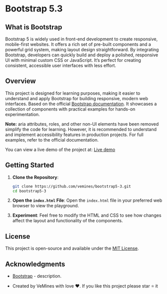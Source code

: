 # Bootstrap 5.3

## What is Bootstrap

Bootstrap 5 is widely used in front-end development to create responsive, mobile-first websites. It offers a rich set of pre-built components and a powerful grid system, making layout design straightforward. By integrating Bootstrap, developers can quickly build and deploy a polished, responsive UI with minimal custom CSS or JavaScript. It’s perfect for creating consistent, accessible user interfaces with less effort.

## Overview

This project is designed for learning purposes, making it easier to understand and apply Bootstrap for building responsive, modern web interfaces. Based on the official [Bootstrap documentation](https://getbootstrap.com/docs/5.3/getting-started/introduction/). It showcases a collection of components with practical examples for hands-on experimentation.

**Note:** aria attributes, roles, and other non-UI elements have been removed simplify the code for learning. However, it is recommended to understand and implement accessibility features in production projects. For full examples, refer to the official documentation.

You can view a live demo of the project at: [Live demo](https://vemines.github.io/bootstrap5-3)

## Getting Started

1. **Clone the Repository**:

   ```bash
   git clone https://github.com/vemines/bootstrap5-3.git
   cd bootstrap5-3
   ```

2. **Open the `index.html` File**:
   Open the `index.html` file in your preferred web browser to view the playground.

3. **Experiment**:
   Feel free to modify the HTML and CSS to see how changes affect the layout and functionality of the components.

## License

This project is open-source and available under the [MIT License](LICENSE).

## Acknowledgments

- [Bootstrap](https://getbootstrap.com/) - description.

- Created by VeMines with love ❤️. If you like this project please star ⭐ it
